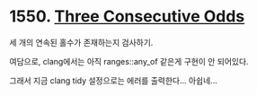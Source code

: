 # 1550. [Three Consecutive Odds](./1550.cpp)

세 개의 연속된 홀수가 존재하는지 검사하기.

여담으로, clang에서는 아직 ranges::any_of 같은게 구현이 안 되어있다.

그래서 지금 clang tidy 설정으로는 에러를 출력한다... 아쉽네...
